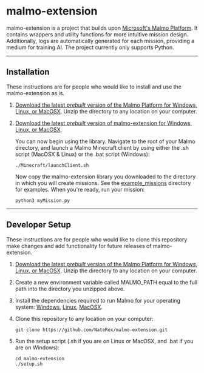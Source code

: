 # **malmo-extension** #

malmo-extension is a project that builds upon [Microsoft's Malmo Platform](https://github.com/Microsoft/malmo/). It contains wrappers and utility functions for more intuitive mission design. Additionally, logs are automatically generated for each mission, providing a medium for training AI. The project currently only supports Python.

___
## **Installation** ##

These instructions are for people who would like to install and use the malmo-extension as is.

1. [Download the latest _prebuilt_ version of the Malmo Platform for Windows, Linux, or MacOSX](https://github.com/Microsoft/malmo/releases). Unzip the directory to any location on your computer.

2. [Download the latest _prebuilt_ version of malmo-extension for Windows, Linux, or MacOSX]().

    You can now begin using the library. Navigate to the root of your Malmo directory, and launch a Malmo Minecraft client by using either the .sh script (MacOSX & Linux) or the .bat script (Windows):

    ```
    ./Minecraft/launchClient.sh
    ```

    Now copy the malmo-extension library you downloaded to the directory in which you will create missions. See the [example_missions]() directory for examples. When you're ready, run your mission:

    ```
    python3 myMission.py
    ```

___
## **Developer Setup** ##

These instructions are for people who would like to clone this repository make changes and add functionality for future releases of malmo-extension.

1. [Download the latest _prebuilt_ version of the Malmo Platform for Windows, Linux, or MacOSX](https://github.com/Microsoft/malmo/releases). Unzip the directory to any location on your computer.

2. Create a new environment variable called MALMO_PATH equal to the full path into the directory you unzipped above.

3. Install the dependencies required to run Malmo for your operating system: [Windows](https://github.com/microsoft/malmo/blob/master/doc/install_windows.md), [Linux](https://github.com/microsoft/malmo/blob/master/doc/install_linux.md), [MacOSX](https://github.com/microsoft/malmo/blob/master/doc/install_macosx.md).

4. Clone this repository to any location on your computer:
    ```
    git clone https://github.com/NateRex/malmo-extension.git
    ```

5. Run the setup script (.sh if you are on Linux or MacOSX, and .bat if you are on Windows):
    ```
    cd malmo-extension
    ./setup.sh
    ```